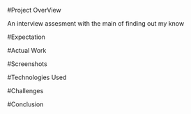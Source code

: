 #Project OverView

An interview assesment with the main of finding out my know

#Expectation

#Actual Work

#Screenshots

#Technologies Used

#Challenges

#Conclusion